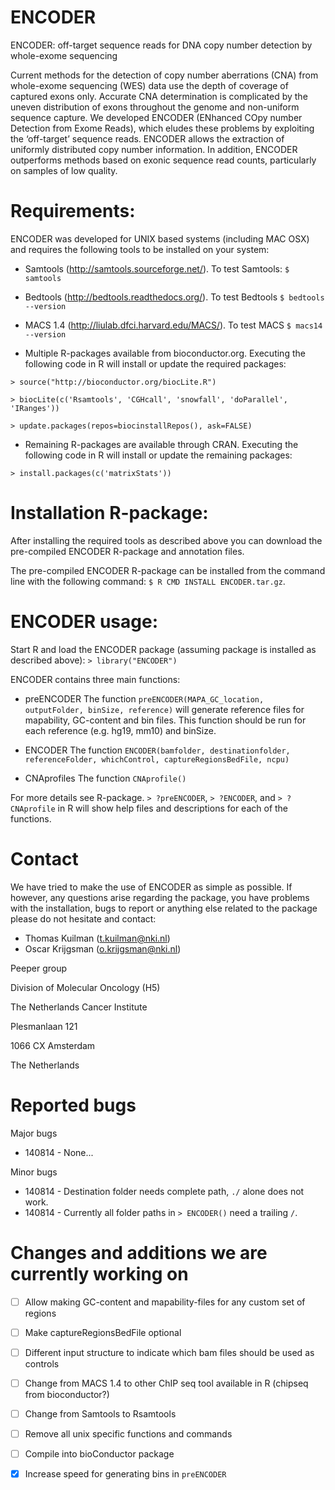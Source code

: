 ENCODER
=======

ENCODER: off-target sequence reads for DNA copy number detection by whole-exome sequencing

Current methods for the detection of copy number aberrations (CNA) from whole-exome sequencing (WES) data use the depth of coverage of captured exons only. Accurate CNA determination is complicated by the uneven distribution of exons throughout the genome and non-uniform sequence capture. We developed ENCODER (ENhanced COpy number Detection from Exome Reads), which eludes these problems by exploiting the ‘off-target’ sequence reads. ENCODER allows the extraction of uniformly distributed copy number information. In addition, ENCODER outperforms methods based on exonic sequence read counts, particularly on samples of low quality.


# Requirements:

ENCODER was developed for UNIX based systems (including MAC OSX) and requires the following tools to be installed on your system: 

- Samtools (http://samtools.sourceforge.net/). To test Samtools: `$ samtools`

- Bedtools (http://bedtools.readthedocs.org/). To test Bedtools `$ bedtools --version`

- MACS 1.4 (http://liulab.dfci.harvard.edu/MACS/). To test MACS `$ macs14 --version`

- Multiple R-packages available from bioconductor.org. 
 Executing the following code in R will install or update the required packages: 

`> source("http://bioconductor.org/biocLite.R")` 

`> biocLite(c('Rsamtools', 'CGHcall', 'snowfall', 'doParallel', 'IRanges'))` 

`> update.packages(repos=biocinstallRepos(), ask=FALSE)` 

- Remaining R-packages are available through CRAN.
 Executing the following code in R will install or update the remaining packages: 

`> install.packages(c('matrixStats'))`


# Installation R-package:

After installing the required tools as described above you can download the pre-compiled ENCODER R-package and annotation files. 

The pre-compiled ENCODER R-package can be installed from the command line with the following command: `$ R CMD INSTALL ENCODER.tar.gz`. 



# ENCODER usage:

Start R and load the ENCODER package (assuming package is installed as described above): `> library("ENCODER")`

ENCODER contains three main functions: 

- preENCODER
The function `preENCODER(MAPA_GC_location, outputFolder, binSize, reference)` will generate reference files for mapability, GC-content and bin files. 
This function should be run for each reference (e.g. hg19, mm10) and binSize. 

- ENCODER
The function `ENCODER(bamfolder, destinationfolder, referenceFolder, whichControl, captureRegionsBedFile, ncpu)` 

- CNAprofiles
The function `CNAprofile()` 

For more details see R-package. `> ?preENCODER`, `> ?ENCODER`, and `> ?CNAprofile`  in R will show help files and descriptions for each of the functions. 


# Contact

We have tried to make the use of ENCODER as simple as possible. 
If however, any questions arise regarding the package, you have problems with the installation, bugs to report or anything else related to the package please do not hesitate and contact:

- Thomas Kuilman (t.kuilman@nki.nl)
- Oscar Krijgsman (o.krijgsman@nki.nl)

Peeper group

Division of Molecular Oncology (H5)

The Netherlands Cancer Institute

Plesmanlaan 121

1066 CX Amsterdam

The Netherlands

# Reported bugs

Major bugs

- 140814 - None...

Minor bugs

- 140814 - Destination folder needs complete path, `./` alone does not work. 
- 140814 - Currently all folder paths in `> ENCODER()` need a trailing `/`. 

# Changes and additions we are currently working on

- [ ] Allow making GC-content and mapability-files for any custom set of regions
- [ ] Make captureRegionsBedFile optional
- [ ] Different input structure to indicate which bam files should be used as controls
- [ ] Change from MACS 1.4 to other ChIP seq tool available in R (chipseq from bioconductor?)
- [ ] Change from Samtools to Rsamtools
- [ ] Remove all unix specific functions and commands
- [ ] Compile into bioConductor package
- [x] Increase speed for generating bins in `preENCODER`






